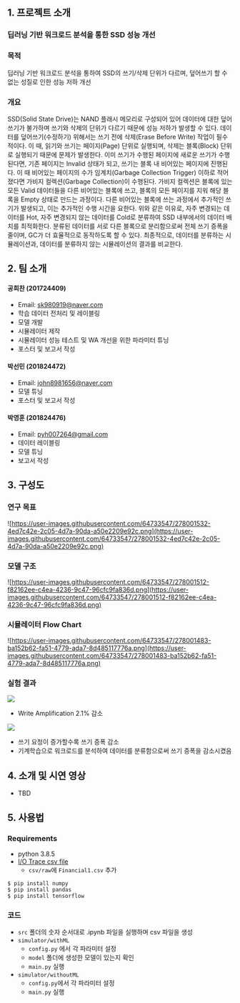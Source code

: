 ## 1. 프로젝트 소개

### 딥러닝 기반 워크로드 분석을 통한 SSD 성능 개선

### 목적
딥러닝 기반 워크로드 분석을 통하여 SSD의 쓰기/삭제 단위가 다르며, 덮어쓰기 할 수 없는 성질로 인한 성능 저하 개선

### 개요
SSD(Solid State Drive)는 NAND 플래시 메모리로 구성되어 있어 데이터에 대한 덮어쓰기가 불가하며 쓰기와 삭제의 단위가 다르기 때문에 성능 저하가 발생할 수 있다. 
데이터를 덮어쓰기(수정하기) 위해서는 쓰기 전에 삭제(Erase Before Write) 작업이 필수적이다. 이 때, 읽기와 쓰기는 페이지(Page) 단위로 실행되며, 삭제는 블록(Block) 단위로 실행되기 때문에 문제가 발생한다.
이미 쓰기가 수행된 페이지에 새로운 쓰기가 수행된다면, 기존 페이지는 Invalid 상태가 되고, 쓰기는 블록 내 비어있는 페이지에 진행된다. 
이 때 비어있는 페이지의 수가 임계치(Garbage Collection Trigger) 이하로 적어졌다면 가비지 컬렉션(Garbage Collection)이 수행된다. 
가비지 컬렉션은 블록에 있는 모든 Valid 데이터들을 다른 비어있는 블록에 쓰고, 블록의 모든 페이지를 지워 해당 블록을 Empty 상태로 만드는 과정이다. 
다른 비어있는 블록에 쓰는 과정에서 추가적인 쓰기가 발생되고, 이는 추가적인 수행 시간을 요한다. 
위와 같은 이유로, 자주 변경되는 데이터를 Hot, 자주 변경되지 않는 데이터를 Cold로 분류하여 SSD 내부에서의 데이터 배치를 최적화한다.
분류된 데이터를 서로 다른 블록으로 분리함으로써 전체 쓰기 증폭을 줄이며, GC가 더 효율적으로 동작하도록 할 수 있다.
최종적으로, 데이터를 분류하는 시뮬레이션과, 데이터를 분류하지 않는 시뮬레이션의 결과를 비교한다.

## 2. 팀 소개

#### 공희찬 (201724409)
- Email: sk980919@naver.com
- 학습 데이터 전처리 및 레이블링
- 모델 개발
- 시뮬레이터 제작
- 시뮬레이터 성능 테스트 및 WA 개선을 위한 파라미터 튜닝
- 포스터 및 보고서 작성

#### 박선민 (201824472)
- Email: john8981656@naver.com
- 모델 튜닝
- 포스터 및 보고서 작성

#### 박영훈 (201824476)
- Email: pyh007264@gmail.com
- 데이터 레이블링
- 모델 튜닝
- 보고서 작성

## 3. 구성도

### 연구 목표
![https://user-images.githubusercontent.com/64733547/278001532-4ed7c42e-2c05-4d7a-90da-a50e2209e92c.png](https://user-images.githubusercontent.com/64733547/278001532-4ed7c42e-2c05-4d7a-90da-a50e2209e92c.png)

### 모델 구조
![https://user-images.githubusercontent.com/64733547/278001512-f82162ee-c4ea-4236-9c47-96cfc9fa836d.png](https://user-images.githubusercontent.com/64733547/278001512-f82162ee-c4ea-4236-9c47-96cfc9fa836d.png)

### 시뮬레이터 Flow Chart
![https://user-images.githubusercontent.com/64733547/278001483-ba152b62-fa51-4779-ada7-8d485117776a.png](https://user-images.githubusercontent.com/64733547/278001483-ba152b62-fa51-4779-ada7-8d485117776a.png)

### 실험 결과

![](https://user-images.githubusercontent.com/64733547/278003446-df43e21a-1cec-4258-b827-4f3d1723974b.png)
- Write Amplification 2.1% 감소

![](https://user-images.githubusercontent.com/64733547/278003199-d6de53f1-c13e-4125-95a2-d2781765a8ec.png)
- 쓰기 요청이 증가할수록 쓰기 증폭 감소
- 기계학습으로 워크로드를 분석하여 데이터를 분류함으로써 쓰기 증폭을 감소시켰음

## 4. 소개 및 시연 영상

- TBD

## 5. 사용법

### Requirements

- python 3.8.5
- [I/O Trace csv file](https://traces.cs.umass.edu/index.php/Storage/Storage)
  - `csv/raw`에 `Financial1.csv` 추가
```
$ pip install numpy
$ pip install pandas
$ pip install tensorflow
```

### 코드
- `src` 폴더의 숫자 순서대로 .ipynb 파일을 실행하며 csv 파일을 생성
- `simulator/withML`
  - `config.py` 에서 각 파라미터 설정
  - `model` 폴더에 생성한 모델이 있는지 확인
  - `main.py` 실행
- `simulator/withoutML`
  - `config.py`에서 각 파라미터 설정
  - `main.py` 실행